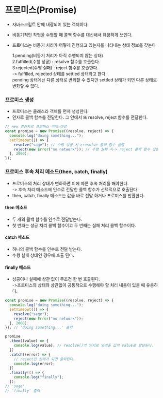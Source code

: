 # 프로미스(Promise)

- 자바스크립트 안에 내장되어 있는 객체이다.
- 비동기적인 작업을 수행할 때 콜백 함수를 대신해서 유용하게 쓰인다.
- 프로미스는 비동기 처리가 어떻게 진행되고 있는지를 나타내는 상태 정보를 갖는다

  1.pending(비동기 처리가 아직 수행되지 않는 상태)  
  2.fulfilled(수행 성공) : resolve 함수를 호출한다.  
  3.rejected(수행 실패) : reject 함수를 호출한다.   
     -> fulfilled, rejected 상태를 settled 상태라고 한다.  
     pending 상태에선 다른 상태로 변화할 수 있지만 settled 상태가 되면 다른 상태로 변화할 수 없다.

### 프로미스 생성

- 프로미스는 클래스라 객체를 먼저 생성한다.
- 인자로 콜백 함수를 전달한다. 그 안에서 또 resolve, reject 함수를 전달한다.

```javascript
// new 연산자로 프로미스 객체 생성
const promise = new Promise((resolve, reject) => {
  console.log("doing something...");
  setTimeout(() => {
    resolve("sage"); // 수행 성공 시->resolve 콜백 함수 실행
    reject(new Error("no network")); // 수행 실패 시-> reject 콜백 함수 실행
  }, 2000);
});
```

### 프로미스 후속 처리 메소드(then, catch, finally)

- 프로미스의 처리 상태가 변화하면 이에 따른 후속 처리를 해야한다.  
  -> 후속 처리 메소드에 인수로 전달한 콜백 함수가 선택적으로 호출된다
- then, catch, finally 메소드는 값을 바로 전달 하거나 프로미스를 반환한다.

#### then 메소드

- 두 개의 콜백 함수를 인수로 전달받는다.
- 첫 번째는 성공 처리 콜백 함수이고 두 번째는 실패 처리 콜백 함수이다.

#### catch 메소드

- 하나의 콜백 함수를 인수로 전달 받는다.
- 수행 실패 상태인 경우에 호출 된다.

#### finally 메소드

- 성공이나 실패에 상관 없이 무조건 한 번 호출된다.  
  ->프로미스의 상태와 상관없이 공통적으로 수행해야 할 처리 내용이 있을 때 유용하다.

```javascript
const promise = new Promise((resolve, reject) => {
  console.log("doing something...");
  setTimeout(() => {
    resolve("sage");
    reject(new Error("no network"));
  }, 2000);
}); // 'doing something...' 출력

promise
  .then((value) => {
    console.log(value); // resolve()의 인자로 넣어준 값이 value로 할당된다.
  })
  .catch((error) => {
    // reject인 상태가 되면 출력된다.
    console.log(error);
  })
  .finally(() => {
    console.log("finally");
  });
// 'sage'
// 'finally' 출력
```
